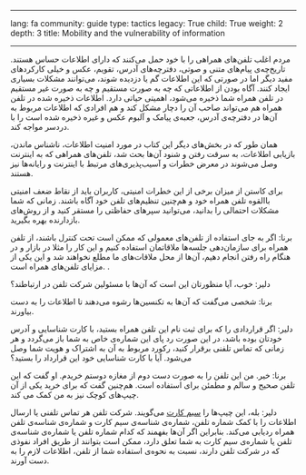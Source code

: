 

---

lang: fa
community: guide
type: tactics
legacy: True
child: True
weight: 2
depth: 3
title: Mobility and the vulnerability of information

---

مردم اغلب تلفن‌های همراهی را با خود حمل می‌کنند که دارای اطلاعات حساس هستند. تاریخ‌چه‌ی پیام‌های متنی و صوتی، دفترچه‌های آدرس، تقویم، عکس و خیلی کارکردهای مفید دیگر اما در صورتی که این اطلاعات گم یا دزدیده شوند، می‌توانند مشکلات بسیاری ایجاد کنند. آگاه بودن از اطلاعاتی که چه به صورت مستقیم و چه به صورت غیر مستقیم در تلفن همراه شما ذخیره می‌شود، اهمیتی حیاتی دارد. اطلاعات ذخیره شده در تلفن همراه هم می‌تواند صاحب آن را دچار مشکل کند و هم افرادی که اطلاعات مربوط به آن‌ها در دفترچه‌ی آدرس، جعبه‌ی پیامک و آلبوم عکس و غیره ذخیره شده است را با دردسر مواجه کند. 

همان طور که در بخش‌های دیگر این کتاب در مورد امنیت اطلاعات، ناشناس ماندن، بازیابی اطلاعات، به سرقت رفتن و شنود آن‌ها بحث شد، تلفن‌های همراهی که به اینترنت وصل می‌شوند در معرض خطرات و آسیب‌پذیری‌های مرتبط با اینترنت و رایانه‌ها نیز هستند. 

برای کاستن از میزان برخی از این خطرات امنیتی، کاربران باید از نقاط ضعف امنیتی باالقوه تلفن همراه خود و هم‌چنین تنظیم‌های تلفن خود آگاه باشند. زمانی که شما مشکلات احتمالی را بدانید، می‌توانید سپرهای حفاظتی را مستقر کنید و از روش‌های بازدارنده بهره بگیرید.

<div class="background" markdown=1>
برنا: اگر به جای استفاده از تلفن‌های معمولی که ممکن است تحت کنترل باشند، از تلفن همراه برای سازمان‌دهی جلسه‌ها ملاقاتمان استفاده کنیم و این کار را مثلا در بازار و در هنگام راه رفتن انجام دهیم، آن‌ها از محل ملاقات‌های ما مطلع نخواهند شد و این یکی از مزایای تلفن‌های همراه است. .

دلیر: خوب، آیا منظورتان این است که آن‌ها با مسئولین شرکت تلفن در ارتباطند؟

برنا: شخصی می‌گفت که آن‌ها به تکنسین‌ها رشوه می‌دهند تا اطلاعات را به دست بیاورند.

دلیر: اگر قراردادی را که برای ثبت نام این تلفن همراه بستید، با کارت شناسایی و آدرس خودتان بوده باشد، در این صورت رد پای این شماره‌ی خاص به شما باز می‌گردد و هر زمانی که تماس تلفنی برقرار کنید، رکورد مربوط به آن به اشتراک و هویت شما وصل می‌شود. آیا با کارت شناسایی خود این قرارداد را بستید؟

برنا: خیر. من این تلفن را به صورت دست دوم از مغازه دوستم خریدم. او گفت که این تلفن صحیح و سالم و مطمئن برای استفاده است. هم‌چنین گفت که برای خرید یکی از آن چیپ‌های کوچک نیز به من کمک می کند.

دلیر: بله، این چیپ‌ها را [سیم کارت](/fa/glossary#SIM_card) می‌گویند. شرکت تلفن هر تماس تلفنی یا ارسال اطلاعات را با کمک شماره تلفن، شماره‌ی شناسه‌ی سیم کارت و شماره‌ی شناسه‌ی تلفن همراه ردیابی می‌کند. بنابراین اگر آن‌ها بفهمند که کدام شماره تلفن یا شماره‌ی شناسه‌ی تلفن یا شماره‌ی سیم کارت به شما تعلق دارد، ممکن است بتوانند از طریق افراد نفوذی که در شرکت تلفن دارند، نسبت به نحوه‌ی استفاده شما از تلفن، اطلاعات لازم را به دست آورند.
</div>


